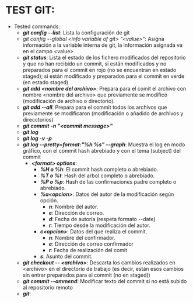 # TEST GIT:
* Tested commands:
  * __*git config --list*__: Lista la configuración de git
  * *git config --global \<info variable of git\> "\<value\>"*: Asigna información
  a la variable interna de git, la información asignada va en el campo \<value>
  * __*git status*__: Lista el estado de los fichero modificados del repositorio y 
  que no han recibido un commit, si están modificados y no preparados para el 
  commit en rojo (no se encuentran en estado staged); si están modificado y 
  preparados para el commit en verde (en estado staged)
  * __*git add \<nombre del archivo\>*__: Prepara para el comit el archivo con nombre
  \<nombre del archivo\> que previamente se modificó (modificación de archivo o 
  directorio).
  * __*git add --all*__: Prepara para el commit todos los archivos que previamente
  se modificaron (modificación o añadido de archivos y direcctorios)
  * __*git commit -n "\<commit message\>"*__
  * __*git log*__
  * __*git log -v -p*__
  * __*git log --pretty=format:"%h %s" --graph*__: Muestra el log en modo
  gráfico, con el commit hash abrebiado y con el tema (subject) del commit
    * __*\<format\> options*__:
      * __*%H o %h*__: El commit hash completo o abrebiado.
      * __*%T o %t*__: Hash del arbol completo o abrebiado.
      * __*%P o %p*__: Hash de las confirmaciones padre completo o abrebiado.
      * __*%a\<opcion\>*__: Datos del autor  de la modificación según opción.
        * __*n*__: Nombre del autor.
        * __*e*__: Dirección de correo.
        * __*d*__: Fecha de autoría \(respeta formato --date\)
        * __*r*__: Tiempo desde la modificación del autor.
      * __*c\<opcion\>*__: Datos del que realiza el commit.
        * __*n*__: Nombre del confirmador.
        * __*e*__: Dirección de correo confirmador
        * __*r*__: Fecha de realización del comit
      * __*s*__: Asunto del commit.
  * __*git checkout -- \<archivo\>*__: Descarta los cambios realizados en 
  \<archivo\> en el directorio de trabajo \(es decir, están esos cambios sin
  entrar preparados para el commit \(no en staged\)\)
  * __*git commit --ammend*__: Modificar texto del commit si no está subido al 
  repositorio remoto
  * __*git*__: